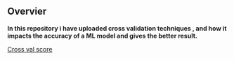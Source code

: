 ## Overvier
**In this repository i have uploaded cross validation techniques , and how it impacts the accuracy of a ML model  and gives the better result.**<br>

[Cross val score](https://scikit-learn.org/stable/modules/cross_validation.html)
